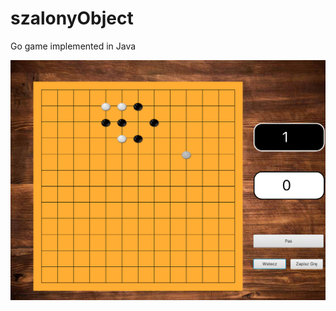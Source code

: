 # szalonyObject
Go game implemented in Java

![alt text](https://raw.githubusercontent.com/Aasfga/szalonyObject/master/szalonyObject.png)
